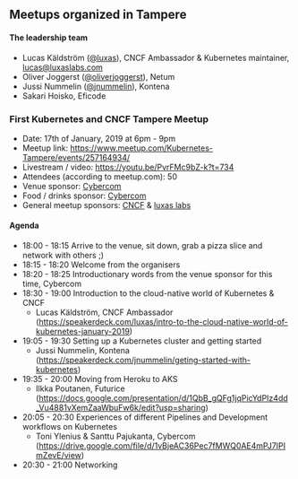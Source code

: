 ## Meetups organized in Tampere

#### The leadership team

 - Lucas Käldström ([@luxas](https://github.com/luxas)), CNCF Ambassador & Kubernetes maintainer, lucas@luxaslabs.com
 - Oliver Joggerst ([@oliverjoggerst](https://github.com/oliverjoggerst)), Netum
 - Jussi Nummelin ([@jnummelin](https://github.com/jnummelin)), Kontena
 - Sakari Hoisko, Eficode


### First Kubernetes and CNCF Tampere Meetup

 - Date: 17th of January, 2019 at 6pm - 9pm
 - Meetup link: https://www.meetup.com/Kubernetes-Tampere/events/257164934/
 - Livestream / video: https://youtu.be/PvrFMc9bZ-k?t=734
 - Attendees (according to meetup.com): 50
 - Venue sponsor: [Cybercom](https://www.cybercom.com/)
 - Food / drinks sponsor: [Cybercom](https://www.cybercom.com/)
 - General meetup sponsors: [CNCF](https://cncf.io) & [luxas labs](https://luxaslabs.com)

#### Agenda

 - 18:00 - 18:15 Arrive to the venue, sit down, grab a pizza slice and network with others ;)
 - 18:15 - 18:20 Welcome from the organisers
 - 18:20 - 18:25 Introductionary words from the venue sponsor for this time, Cybercom
 - 18:30 - 19:00 Introduction to the cloud-native world of Kubernetes & CNCF
    - Lucas Käldström, CNCF Ambassador
    (https://speakerdeck.com/luxas/intro-to-the-cloud-native-world-of-kubernetes-january-2019)
 - 19:05 - 19:30 Setting up a Kubernetes cluster and getting started
    - Jussi Nummelin, Kontena
    (https://speakerdeck.com/jnummelin/geting-started-with-kubernetes)
 - 19:35 - 20:00 Moving from Heroku to AKS
    - Ilkka Poutanen, Futurice
    (https://docs.google.com/presentation/d/1QbB_gQFg1jqPicYdPIz4dd_Vu4881vXemZaaWbuFw6k/edit?usp=sharing)
 - 20:05 - 20:30 Experiences of different Pipelines and Development workflows on Kubernetes
    - Toni Ylenius & Santtu Pajukanta, Cybercom 
    (https://drive.google.com/file/d/1vBjeAC36Pec7fMWQ0AE4mPJ7IPImZevE/view)
 - 20:30 - 21:00 Networking

